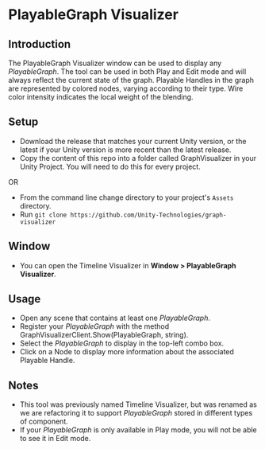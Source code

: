 # PlayableGraph Visualizer #
## Introduction ##
The PlayableGraph Visualizer window can be used to display any *PlayableGraph*.
The tool can be used in both Play and Edit mode and will always reflect the current state of the graph.
Playable Handles in the graph are represented by colored nodes, varying according to their type. Wire color intensity indicates the local weight of the blending.
## Setup ##
- Download the release that matches your current Unity version, or the latest if your Unity version is more recent than the latest release.
- Copy the content of this repo into a folder called GraphVisualizer in your Unity Project.  You will need to do this for every project.

OR

- From the command line change directory to your project's `Assets` directory.
- Run `git clone https://github.com/Unity-Technologies/graph-visualizer`
## Window ##
- You can open the Timeline Visualizer in **Window > PlayableGraph Visualizer**.
## Usage ##
- Open any scene that contains at least one *PlayableGraph*.
- Register your *PlayableGraph* with the method GraphVisualizerClient.Show(PlayableGraph, string).
- Select the *PlayableGraph* to display in the top-left combo box.
- Click on a Node to display more information about the associated Playable Handle.
## Notes ##
- This tool was previously named Timeline Visualizer, but was renamed as we are refactoring it to support *PlayableGraph* stored in different types of component.
- If your *PlayableGraph* is only available in Play mode, you will not be able to see it in Edit mode.
